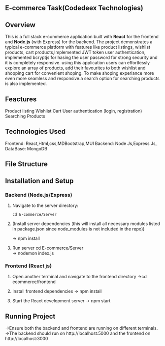 ## E-commerce Task(Codedeex Technologies)

## Overview
This is a full stack e-commerce application built with **React** for the frontend and **Node.js** (with Express) for the backend. The project demonstrates a typical e-commerce platform with features like product listings, wishlist products, cart products,Implemented JWT token user authentication, implemented bcryptjs for hasing the user password for strong security and it is completely responsive.
using this application users can effortlessly explore an array of products, add their favourites to both wishlist and shopping cart for convenient shoping. To make shoping experiance more even more seamless and responsive.a search option for searching products is also implemented.

## Feactures
  Product listing 
  Wishlist 
  Cart
  User authentication (login, registration)
  Searching Products

## Technologies Used
Frontend: React,Html,css,MDBootstrap,MUI
Backend: Node Js,Express Js, 
DataBase: MongoDB


## File Structure

## Installation and Setup

### Backend (Node.js/Express)
1. Navigate to the server directory:
   ```npm
   cd E-commerce/Server

2. (Install server dependencies (this will install all necessary modules listed in package.json since node_modules   is not included in the repo))

   -> npm install

3. Run server
   cd E-commerce/Server    
-> nodemon index.js

### Frontend (React js)

1. Open another terminal and navigate to the frontend directory
   ->cd ecommerce/frontend

2. Install frontend dependencies
-> npm install

3. Start the React development server
-> npm start

## Running Project
->Ensure both the backend and frontend are running on different terminals.
->The backend should run on http://localhost:5000 and the frontend on http://localhost:3000